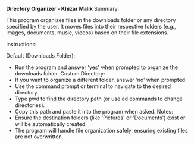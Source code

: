 **Directory Organizer - Khizar Malik**
Summary:

This program organizes files in the downloads folder or any directory specified by the user. It moves files into their respective folders (e.g., images, documents, music, videos) based on their file extensions.

Instructions:

Default (Downloads Folder):
- Run the program and answer 'yes' when prompted to organize the downloads folder.
Custom Directory:
- If you want to organize a different folder, answer 'no' when prompted.
- Use the command prompt or terminal to navigate to the desired directory.
- Type pwd to find the directory path (or use cd commands to change directories).
- Copy this path and paste it into the program when asked.
Notes:
- Ensure the destination folders (like 'Pictures' or 'Documents') exist or will be automatically created.
- The program will handle file organization safely, ensuring existing files are not overwritten.
